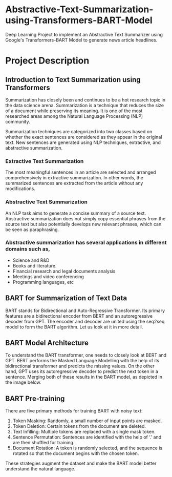 # Abstractive-Text-Summarization-using-Transformers-BART-Model
Deep Learning Project to implement an Abstractive Text Summarizer using Google's Transformers-BART Model to generate news article headlines.

# Project Description


## Introduction to Text Summarization using Transformers

Summarization has closely been and continues to be a hot research topic in the data science arena. Summarization is a technique that reduces the size of a document while preserving its meaning. It is one of the most researched areas among the Natural Language Processing (NLP) community.

Summarization techniques are categorized into two classes based on whether the exact sentences are considered as they appear in the original text. New sentences are generated using NLP techniques, extractive, and abstractive summarization. 

### Extractive Text Summarization

The most meaningful sentences in an article are selected and arranged comprehensively in extractive summarization. In other words, the summarized sentences are extracted from the article without any modifications.

### Abstractive Text Summarization

An NLP task aims to generate a concise summary of a source text. Abstractive summarization does not simply copy essential phrases from the source text but also potentially develops new relevant phrases, which can be seen as paraphrasing.

 

### Abstractive summarization has several applications in different domains such as,

* Science and R&D
* Books and literature. 
* Financial research and legal documents analysis
* Meetings and video conferencing 
* Programming languages, etc

## BART for Summarization of Text Data

BART stands for Bidirectional and Auto-Regressive Transformer. Its primary features are a bidirectional encoder from BERT and an autoregressive decoder from GPT. The encoder and decoder are united using the seq2seq model to form the BART algorithm. Let us look at it in more detail.

## BART Model Architecture
To understand the BART transformer, one needs to closely look at BERT and GPT. BERT performs the Masked Language Modelling with the help of its bidirectional transformer and predicts the missing values. On the other hand, GPT uses its autoregressive decoder to predict the next token in a sentence. Merging both of these results in the BART model, as depicted in the image below.

## BART Pre-training

There are five primary methods for training BART with noisy text:


1. Token Masking: Randomly, a small number of input points are masked.
2. Token Deletion: Certain tokens from the document are deleted.
3. Text Infilling: Multiple tokens are replaced with a single mask token.
4. Sentence Permutation: Sentences are identified with the help of ‘.’ and are then shuffled for training.
5. Document Rotation: A token is randomly selected, and the sequence is rotated so that the document begins with the chosen token.

These strategies augment the dataset and make the BART model better understand the natural language.
